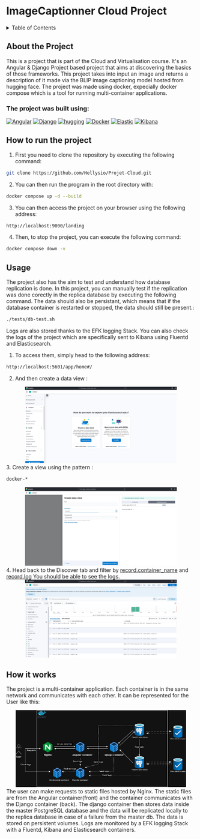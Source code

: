 # ImageCaptionner Cloud Project

<!-- TABLE OF CONTENTS -->
<details>
  <summary>Table of Contents</summary>
  <ol>
    <li>
      <a href="#How to run the project">How to run the project</a>
    </li>
    <li>
    <a href="#Usage">Usage of the project</a>
    </li>
        <li>
    <a href="#How it works">How it works</a>
    </li>
  </ol>
</details>

## About the Project

This is a project that is part of the Cloud and Virtualisation course. It's an Angular & Django Project based project that aims at discovering the basics of those frameworks. This project takes into input an image and returns a description of it made via the BLIP image captioning model hosted from hugging face. The project was made using docker, expecially docker compose which is a tool for running multi-container applications.

### The project was built using:
 [![Angular][Angular.io]][Angular-url]
 [![Django][Django.io]][Django-url]
 [![hugging][hugging.io]][hugging-url]
 [![Docker][docker.io]][docker-url]
 [![Elastic][Elastic.io]][Elastic-url]
 [![Kibana][Kibana.io]][Kibana-url]

## How to run the project

1. First you need to clone the repository by executing the following command:

```sh
git clone https://github.com/Hellysio/Projet-Cloud.git
```

2. You can then run the program in the root directory with:
```sh
docker compose up -d --build
```
3. You can then access the project on your browser using the following address:
```sh
http://localhost:9000/landing
```
4. Then, to stop the project, you can execute the following command: 
```sh
docker compose down -v
```

## Usage
The project also has the aim to test and understand how database replication is done. In this project, you can manually test if the replication was done corectly in the replica database by executing the following command. The data should also be persistant, which means that if the database container is restarted or stopped, the data should still be present.:
```sh
./tests/db-test.sh 
```

Logs are also stored thanks to the EFK logging Stack. You can also check the logs of the project which are specifically sent to Kibana using Fluentd and Elasticsearch. 
1. To access them, simply head to the following address:
```sh
http://localhost:5601/app/home#/
```
2. And then create a data view :
<div align="center">
    <a>
        <img src="images/elastic1.png" alt="Logo" width="80%" height="80%">
    </a>
</div>
3. Create a view using the pattern :

```sh
docker-*
```

<div align="center">
    <a>
        <img src="images/elastic2.png" alt="Logo" width="80%" height="80%">
    </a>
</div>
4. Head back to the Discover tab and filter by <ins>record.container_name</ins> and <ins>record.log</ins> You should be able to see the logs.
<div align="center">
    <a>
        <img src="images/elastic3.png" alt="Logo" width="80%" height="80%">
    </a>
</div>

## How it works

The project is a multi-container application. Each container is in the same network and communicates with each other. It can be represented for the User like this:  
<div align="center">
    <a>
        <img src="images/diagram.png" alt="Logo" width="90%" height="90%">
    </a>
</div>
The user can make requests to static files hosted by Nginx. The static files are from the Angular container(front) and the container communicates with the Django container (back).
The django container then stores data inside the master PostgreSQL database and the data will be replicated locally to the replica database in case of a failure from the master db. The data is stored on persistent volumes. Logs are monitored by a EFK logging Stack with a Fluentd, Kibana and Elasticsearch containers.

<!-- ACKNOWLEDGMENTS -->
[Angular.io]: https://img.shields.io/badge/Angular-DD0031?style=for-the-badge&logo=angular&logoColor=white
[Angular-url]: https://angular.io/

[Kibana.io]: https://img.shields.io/badge/Kibana-005571?style=for-the-badge&logo=Kibana&logoColor=white
[Kibana-url]: https://www.elastic.co/fr/kibana

[hugging.io]: https://img.shields.io/badge/-HuggingFace-FDEE21?style=for-the-badge&logo=HuggingFace&logoColor=black"
[hugging-url]: https://huggingface.co/

[Docker.io]: https://img.shields.io/badge/Docker-2CA5E0?style=for-the-badge&logo=docker&logoColor=white
[Docker-url]: https://www.docker.com/

[Django.io]: https://img.shields.io/badge/Django-092E20?style=for-the-badge&logo=django&logoColor=green
[Django-url]: https://www.djangoproject.com/

[Elastic.io]: https://img.shields.io/badge/Elastic_Search-005571?style=for-the-badge&logo=elasticsearch&logoColor=white
[Elastic-url]: https://www.elastic.co/fr/elasticsearch

[Nginx.io]: https://img.shields.io/badge/Nginx-009639?style=for-the-badge&logo=nginx&logoColor=white
[Nginx-url]: https://nginx.org/

